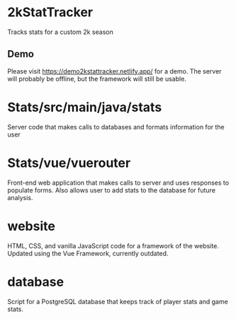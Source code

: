 # 2kStatTracker
Tracks stats for a custom 2k season

## Demo

Please visit https://demo2kstattracker.netlify.app/ for a demo. The server will probably be offline, but the framework will still be usable.



# Stats/src/main/java/stats

Server code that makes calls to databases and formats information for the user


# Stats/vue/vuerouter

Front-end web application that makes calls to server and uses responses to populate forms. Also allows user to add stats to the database for future analysis.

# website

HTML, CSS, and vanilla JavaScript code for a framework of the website. Updated using the Vue Framework, currently outdated.


# database

Script for a PostgreSQL database that keeps track of player stats and game stats.
